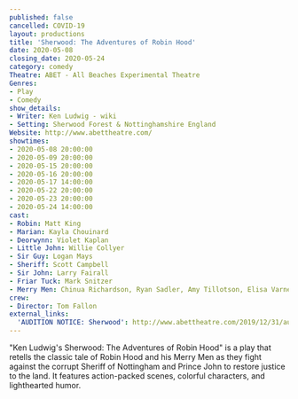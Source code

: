 ```yaml
---
published: false
cancelled: COVID-19
layout: productions
title: 'Sherwood: The Adventures of Robin Hood'
date: 2020-05-08
closing_date: 2020-05-24
category: comedy
Theatre: ABET - All Beaches Experimental Theatre
Genres: 
- Play
- Comedy
show_details:
- Writer: Ken Ludwig - wiki
- Setting: Sherwood Forest & Nottinghamshire England
Website: http://www.abettheatre.com/
showtimes:
- 2020-05-08 20:00:00
- 2020-05-09 20:00:00
- 2020-05-15 20:00:00
- 2020-05-16 20:00:00
- 2020-05-17 14:00:00
- 2020-05-22 20:00:00
- 2020-05-23 20:00:00
- 2020-05-24 14:00:00
cast:
- Robin: Matt King
- Marian: Kayla Chouinard
- Deorwynn: Violet Kaplan
- Little John: Willie Collyer
- Sir Guy: Logan Mays
- Sheriff: Scott Campbell
- Sir John: Larry Fairall
- Friar Tuck: Mark Snitzer
- Merry Men: Chinua Richardson, Ryan Sadler, Amy Tillotson, Elisa Varnedoe
crew:
- Director: Tom Fallon
external_links:
  'AUDITION NOTICE: Sherwood': http://www.abettheatre.com/2019/12/31/audition-notice-sherwood/
---
```

"Ken Ludwig's Sherwood: The Adventures of Robin Hood" is a play that retells the classic tale of Robin Hood and his Merry Men as they fight against the corrupt Sheriff of Nottingham and Prince John to restore justice to the land. It features action-packed scenes, colorful characters, and lighthearted humor.
  